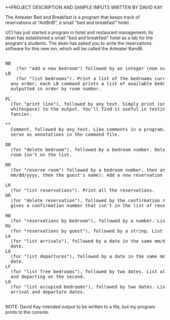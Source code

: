 **PROJECT DESCRIPTION AND SAMPLE INPUTS WRITTEN BY DAVID KAY

The Anteater Bed and Breakfast is a program that keeps track of reservations
at "AntBnB", a small "bed and breakfast" hotel.

UCI has just started a program in hotel and restaurant management; 
its dean has established a small "bed and breakfast" hotel as a lab for the program's students. 
The dean has asked you to write the reservations software for this new inn, 
which will be called the Anteater BandB.

<pre>

NB
	(for "add a new bedroom") followed by an integer room number (in the range 1–999). Add a new bedroom with the specified room number.
LB
	(for "list bedrooms"). Print a list of the bedrooms currently available. The input file may contain any number of these commands in 
  any order; each LB command prints a list of available bedrooms based on what has been added as of that point. The room list is 
  outputted in order by room number.

PL
  (for "print line"), followed by any text. Simply print (or "echo") a line, copying the input (not counting the PL and leading 
  whitespace) to the output. You'll find it useful in testing, and it's also a simple way to make the program's reports clearer or 
  fancier.
  
**
  Comment, followed by any text. Like comments in a program, comment lines don't have any effect on the program's behavior; they just 
  serve as annotations in the command file.
  
DB
  (for "delete bedroom"), followed by a bedroom number. Delete the specified room from the list. Print an error message if the specified 
  room isn't on the list.
  
RR
  (for "reserve room") followed by a bedroom number, then an arrival date in the form mm/dd/yyyy, then a departure date in the form 
  mm/dd/yyyy, then the guest's name): Add a new reservation for the specified room on the specified dates.
  
LR
  (for "list reservations"). Print all the reservations.
DR
  (for "delete reservation"), followed by the confirmation number of a reservation. Deletes the specified reservation. If a DR command 
  gives a confirmation number that isn't in the list of reservations, your program should produce an error message.
  
RB
  (for "reservations by bedroom"), followed by a number. Lists all reservations for a given bedroom.
RG
  (for "reservations by guest"), followed by a string. List all reservations for a given guest.
LA
  (for "list arrivals"), followed by a date in the same mm/dd/yyyy form as before. Print a list of all guests arriving on the specified 
  date.
LD
  (for "list departures"), followed by a date in the same mm/dd/yy form as before. Print a list of all guests departing on the specified 
  date.
LF
  (for "list free bedrooms"), followed by two dates. List all bedrooms that are free each night for a guest arriving on the first date 
  and departing on the second.
LO
  (for "list occupied bedrooms"), followed by two dates. List all bedrooms that are occupied for at least one night between the given 
  arrival and departure dates.
 
</pre>

NOTE: David Kay intended output to be written to a file, but my program prints
to the console.
